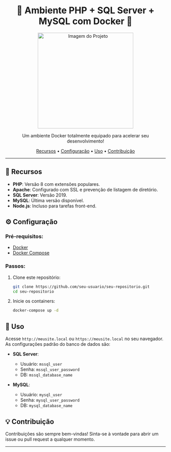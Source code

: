 <h1 align="center">🚀 Ambiente PHP + SQL Server + MySQL com Docker 🚀</h1>

<p align="center">
    <img src="URL_DA_IMAGEM_DO_PROJETO" alt="Imagem do Projeto" width="300">
</p>

<p align="center">
    Um ambiente Docker totalmente equipado para acelerar seu desenvolvimento!
</p>

<p align="center">
  <a href="#features">Recursos</a> •
  <a href="#setup">Configuração</a> •
  <a href="#usage">Uso</a> •
  <a href="#contribute">Contribuição</a>
</p>

---

## 🌟 Recursos <a name="features"></a>

- **PHP**: Versão 8 com extensões populares.
- **Apache**: Configurado com SSL e prevenção de listagem de diretório.
- **SQL Server**: Versão 2019.
- **MySQL**: Última versão disponível.
- **Node.js**: Incluso para tarefas front-end.

## ⚙ Configuração <a name="setup"></a>

### Pré-requisitos:

- [Docker](https://www.docker.com/get-started)
- [Docker Compose](https://docs.docker.com/compose/install/)

### Passos:

1. Clone este repositório:
    ```bash
    git clone https://github.com/seu-usuario/seu-repositorio.git
    cd seu-repositorio
    ```

2. Inicie os containers:
    ```bash
    docker-compose up -d
    ```

## 🚀 Uso <a name="usage"></a>

Acesse `http://meusite.local` ou `https://meusite.local` no seu navegador. As configurações padrão do banco de dados são:

- **SQL Server**:
  - Usuário: `mssql_user`
  - Senha: `mssql_user_password`
  - DB: `mssql_database_name`

- **MySQL**:
  - Usuário: `mysql_user`
  - Senha: `mysql_user_password`
  - DB: `mysql_database_name`

## 💡 Contribuição <a name="contribute"></a>

Contribuições são sempre bem-vindas! Sinta-se à vontade para abrir um issue ou pull request a qualquer momento.

---

